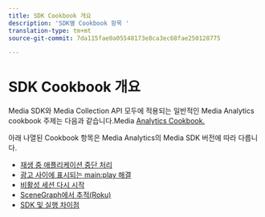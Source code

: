 ```yaml
---
title: SDK Cookbook 개요
description: 'SDK별 Cookbook 항목 '
translation-type: tm+mt
source-git-commit: 7da115fae0a05548173e8ca3ec68fae250128775

---
```



# SDK Cookbook 개요

Media SDK와 Media Collection API 모두에 적용되는 일반적인 Media Analytics cookbook 주제는 다음과 같습니다.Media [Analytics Cookbook.](/help/media-analytics-cookbook/media-analytics-cookbook.md)

아래 나열된 Cookbook 항목은 Media Analytics의 Media SDK 버전에 따라 다릅니다.

* [재생 중 애플리케이션 중단 처리](/help/sdk-implement/cookbook/app-interrupts.md)
* [광고 사이에 표시되는 main:play 해결](/help/sdk-implement/cookbook/fix-ad-play-ad.md)
* [비활성 세션 다시 시작](/help/sdk-implement/cookbook/resuming-inactive.md)
* [SceneGraph에서 추적(Roku)](/help/sdk-implement/cookbook/sdk-track-scenegraph.md)
* [SDK 및 실행 차이점](/help/sdk-implement/cookbook/sdk-vs-launch-qoe.md)
